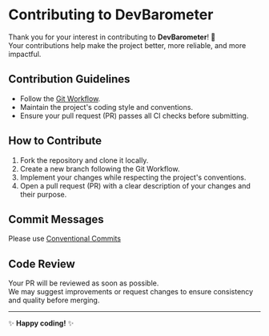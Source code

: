 # Contributing to DevBarometer

Thank you for your interest in contributing to **DevBarometer**! 🎉  
Your contributions help make the project better, more reliable, and more impactful.

## Contribution Guidelines

- Follow the [Git Workflow](docs/git_workflow.md).
- Maintain the project's coding style and conventions.
- Ensure your pull request (PR) passes all CI checks before submitting.

## How to Contribute

1. Fork the repository and clone it locally.
2. Create a new branch following the Git Workflow.
3. Implement your changes while respecting the project's conventions.
4. Open a pull request (PR) with a clear description of your changes and their purpose.

## Commit Messages

Please use [Conventional Commits](https://www.conventionalcommits.org/en/v1.0.0/)

## Code Review

Your PR will be reviewed as soon as possible.  
We may suggest improvements or request changes to ensure consistency and quality before merging.

---

✨ **Happy coding!** ✨
